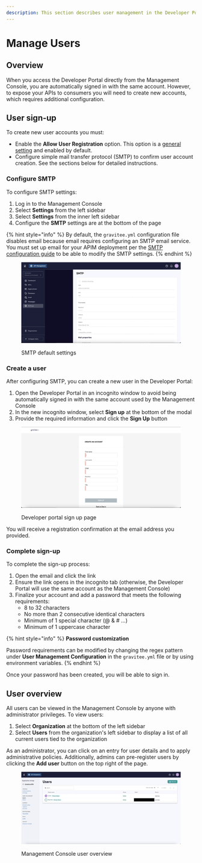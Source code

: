 ```yaml
---
description: This section describes user management in the Developer Portal
---
```


# Manage Users

## Overview

When you access the Developer Portal directly from the Management Console, you are automatically signed in with the same account. However, to expose your APIs to consumers you will need to create new accounts, which requires additional configuration.

## User sign-up

To create new user accounts you must:

* Enable the **Allow User Registration** option. This option is a [general setting](settings.md) and enabled by default.
* Configure simple mail transfer protocol (SMTP) to confirm user account creation. See the sections below for detailed instructions.

### Configure SMTP

To configure SMTP settings:

1. Log in to the Management Console
2. Select **Settings** from the left sidebar
3. Select **Settings** from the inner left sidebar&#x20;
4. Configure the **SMTP** settings are at the bottom of the page

{% hint style="info" %}
By default, the `gravitee.yml` configuration file disables email because email requires configuring an SMTP email service. You must set up email for your APIM deployment per the [SMTP configuration guide](../../configure-apim/apim-components/) to be able to modify the SMTP settings.
{% endhint %}

<figure><img src="../../.gitbook/assets/Screenshot 2023-06-05 at 12.03.55 PM.png" alt=""><figcaption><p>SMTP default settings</p></figcaption></figure>

### Create a user

After configuring SMTP, you can create a new user in the Developer Portal:

1. Open the Developer Portal in an incognito window to avoid being automatically signed in with the same account used by the Management Console
2. In the new incognito window, select **Sign up** at the bottom of the modal
3. Provide the required information and click the **Sign Up** button

<figure><img src="../../.gitbook/assets/Screenshot 2023-06-05 at 12.14.03 PM.png" alt=""><figcaption><p>Developer portal sign up page</p></figcaption></figure>

You will receive a registration confirmation at the email address you provided.&#x20;

### Complete sign-up

To complete the sign-up process:

1. Open the email and click the link
2. Ensure the link opens in the incognito tab (otherwise, the Developer Portal will use the same account as the Management Console)
3. Finalize your account and add a password that meets the following requirements:
   * 8 to 32 characters
   * No more than 2 consecutive identical characters
   * Minimum of 1 special character (@ & # …)
   * Minimum of 1 uppercase character

{% hint style="info" %}
**Password customization**

Password requirements can be modified by changing the regex pattern under **User Management Configuration** in the `gravitee.yml` file or by using environment variables.
{% endhint %}

Once your password has been created, you will be able to sign in.

## User overview

All users can be viewed in the Management Console by anyone with administrator privileges. To view users:

1. Select **Organization** at the bottom of the left sidebar
2. Select **Users** from the organization's left sidebar to display a list of all current users tied to the organization

As an administrator, you can click on an entry for user details and to apply administrative policies. Additionally, admins can pre-register users by clicking the **Add user** button on the top right of the page.

<figure><img src="../../.gitbook/assets/image (95).png" alt=""><figcaption><p>Management Console user overview</p></figcaption></figure>
